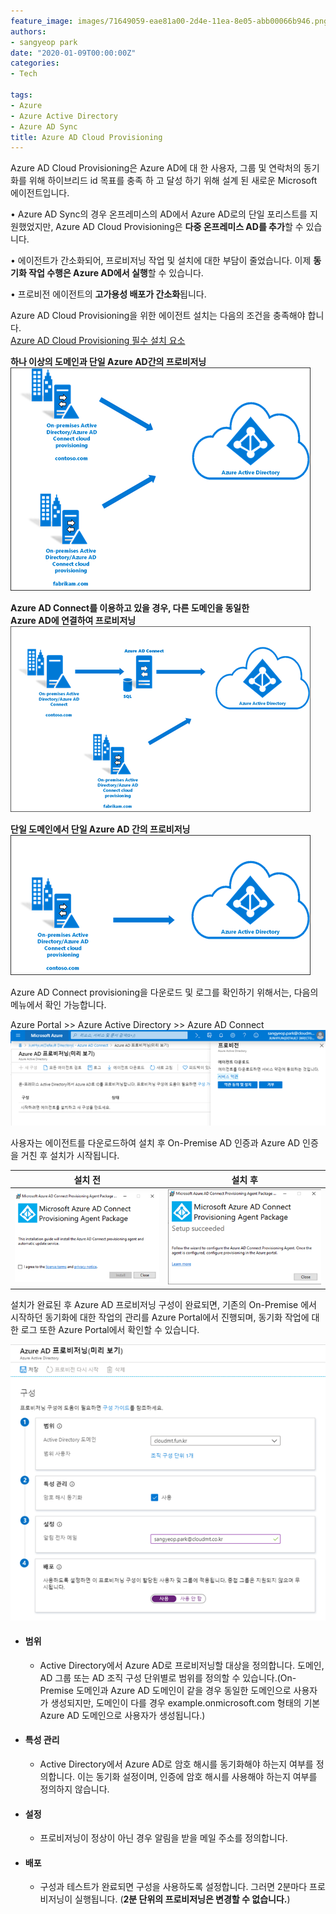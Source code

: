 ```yaml
---
feature_image: images/71649059-eae81a00-2d4e-11ea-8e05-abb00066b946.png
authors:
- sangyeop park
date: "2020-01-09T00:00:00Z"
categories:
- Tech

tags:
- Azure
- Azure Active Directory
- Azure AD Sync
title: Azure AD Cloud Provisioning
---
```

Azure AD Cloud Provisioning은 Azure AD에 대 한 사용자, 그룹 및 연락처의 동기화를 위해 하이브리드 id 목표를 충족 하 고 달성 하기 위해 설계 된 새로운 Microsoft 에이전트입니다. 

•	Azure AD Sync의 경우 온프레미스의 AD에서 Azure AD로의 단일 포리스트를 지원했었지만,
Azure AD Cloud Provisioning은 **다중 온프레미스 AD를 추가**할 수 있습니다.

•	에이전트가 간소화되어, 프로비저닝 작업 및 설치에 대한 부담이 줄었습니다. 이제 **동기화 작업 수행은 Azure AD에서 실행**할 수 있습니다.

•	프로비전 에이전트의 **고가용성 배포가 간소화**됩니다.

Azure AD Cloud Provisioning을 위한 에이전트 설치는 다음의 조건을 충족해야 합니다.  
 [Azure AD Cloud Provisioning 필수 설치 요소](https://docs.microsoft.com/ko-kr/azure/active-directory/cloud-provisioning/how-to-prerequisites)


**하나 이상의 도메인과 단일 Azure AD간의 프로비저닝**  
![image](images/71649059-eae81a00-2d4e-11ea-8e05-abb00066b946.png)

**Azure AD Connect를 이용하고 있을 경우, 다른 도메인을 동일한**  
**Azure AD에 연결하여 프로비저닝**  
![image](images/71649065-f5a2af00-2d4e-11ea-9d35-ba89f5f7b2ca.png)

**단일 도메인에서 단일 Azure AD 간의 프로비저닝**  
![image](images/71649067-fd625380-2d4e-11ea-9cdd-e0a4675d8725.png)


Azure AD Connect provisioning을 다운로드 및 로그를 확인하기 위해서는, 다음의 메뉴에서 확인 가능합니다.

Azure Portal >> Azure Active Directory >> Azure AD Connect
![image](images/71649074-081ce880-2d4f-11ea-9f45-b3f39542c043.png)

사용자는 에이전트를 다운로드하여 설치 후 On-Premise AD 인증과 Azure AD 인증을 거친 후 설치가 시작됩니다.




|설치 전|설치 후|
| ---- | ---- |
|![image](images/71649085-1bc84f00-2d4f-11ea-93c3-2f54a2526b8f.png)|![image](images/71649089-1f5bd600-2d4f-11ea-896f-6c6c23d3383d.png)|



설치가 완료된 후 Azure AD 프로비저닝 구성이 완료되면,
기존의 On-Premise 에서 시작하던 동기화에 대한 작업의 관리를 Azure Portal에서 진행되며, 동기화 작업에 대한 로그 또한 Azure Portal에서 확인할 수 있습니다.

![image](images/71649104-2e428880-2d4f-11ea-91a9-01cb80705ac6.png)

* #### 범위

  *	Active Directory에서 Azure AD로 프로비저닝할 대상을 정의합니다. 도메인, AD 그룹 또는 AD 조직 구성 단위별로 범위를 정의할 수 있습니다.(On-Premise 도메인과 Azure AD 도메인이 같을 경우 동일한 도메인으로 사용자가 생성되지만, 도메인이 다를 경우 example.onmicrosoft.com 형태의 기본 Azure AD 도메인으로 사용자가 생성됩니다.)

* #### 특성 관리

  *	Active Directory에서 Azure AD로 암호 해시를 동기화해야 하는지 여부를 정의합니다. 이는 동기화 설정이며, 인증에 암호 해시를 사용해야 하는지 여부를 정의하지 않습니다.

* #### 설정

  *	프로비저닝이 정상이 아닌 경우 알림을 받을 메일 주소를 정의합니다.

* #### 배포

  *	구성과 테스트가 완료되면 구성을 사용하도록 설정합니다. 그러면 2분마다 프로비저닝이 실행됩니다. (**2분 단위의 프로비저닝은 변경할 수 없습니다.**)
